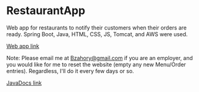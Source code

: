 # RestaurantApp
Web app for restaurants to notify their customers when their orders are ready. Spring Boot, Java, HTML, CSS, JS, Tomcat, and AWS were used.

[Web app link](https://Restaurantwebapp-env.eba-hd7kqdii.us-east-2.elasticbeanstalk.com)

Note: Please email me at Bzahory@gmail.com if you are an employer, and you would like for me to reset the website (empty any new Menu/Order entries).
Regardless, I'll do it every few days or so.

[JavaDocs link](https://bzah.bz/RDA-JavaDocs/)
